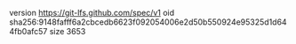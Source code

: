 version https://git-lfs.github.com/spec/v1
oid sha256:9148fafff6a2cbcedb6623f092054006e2d50b550924e95325d1d644fb0afc57
size 3653
